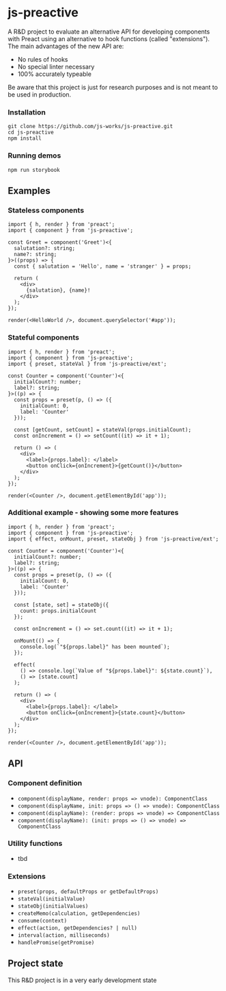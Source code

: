 # js-preactive

A R&D project to evaluate an alternative API for developing components
with Preact using an alternative to hook functions (called "extensions").<br>
The main advantages of the new API are:

- No rules of hooks
- No special linter necessary
- 100% accurately typeable

Be aware that this project is just for research purposes and
is not meant to be used in production.

### Installation

```
git clone https://github.com/js-works/js-preactive.git
cd js-preactive
npm install
```

### Running demos

```
npm run storybook
```

## Examples

### Stateless components

```tsx
import { h, render } from 'preact';
import { component } from 'js-preactive';

const Greet = component('Greet')<{
  salutation?: string;
  name?: string;
}>((props) => {
  const { salutation = 'Hello', name = 'stranger' } = props;

  return (
    <div>
      {salutation}, {name}!
    </div>
  );
});

render(<HelloWorld />, document.querySelector('#app'));
```

### Stateful components

```tsx
import { h, render } from 'preact';
import { component } from 'js-preactive';
import { preset, stateVal } from 'js-preactive/ext';

const Counter = component('Counter')<{
  initialCount?: number;
  label?: string;
}>((p) => {
  const props = preset(p, () => ({
    initialCount: 0,
    label: 'Counter'
  }));

  const [getCount, setCount] = stateVal(props.initialCount);
  const onIncrement = () => setCount((it) => it + 1);

  return () => (
    <div>
      <label>{props.label}: </label>
      <button onClick={onIncrement}>{getCount()}</button>
    </div>
  );
});

render(<Counter />, document.getElementById('app'));
```

### Additional example - showing some more features

```tsx
import { h, render } from 'preact';
import { component } from 'js-preactive';
import { effect, onMount, preset, stateObj } from 'js-preactive/ext';

const Counter = component('Counter')<{
  initialCount?: number;
  label?: string;
}>((p) => {
  const props = preset(p, () => ({
    initialCount: 0,
    label: 'Counter'
  }));

  const [state, set] = stateObj({
    count: props.initialCount
  });

  const onIncrement = () => set.count((it) => it + 1);

  onMount(() => {
    console.log(`"${props.label}" has been mounted`);
  });

  effect(
    () => console.log(`Value of "${props.label}": ${state.count}`),
    () => [state.count]
  );

  return () => (
    <div>
      <label>{props.label}: </label>
      <button onClick={onIncrement}>{state.count}</button>
    </div>
  );
});

render(<Counter />, document.getElementById('app'));
```

## API

### Component definition

- `component(displayName, render: props => vnode): ComponentClass`
- `component(displayName, init: props => () => vnode): ComponentClass`
- `component(displayName): (render: props => vnode) => ComponentClass`
- `component(displayName): (init: props => () => vnode) => ComponentClass`

### Utility functions

- tbd

### Extensions

- `preset(props, defaultProps or getDefaultProps)`
- `stateVal(initialValue)`
- `stateObj(initialValues)`
- `createMemo(calculation, getDependencies)`
- `consume(context)`
- `effect(action, getDependencies? | null)`
- `interval(action, milliseconds)`
- `handlePromise(getPromise)`

## Project state

This R&D project is in a very early development state
